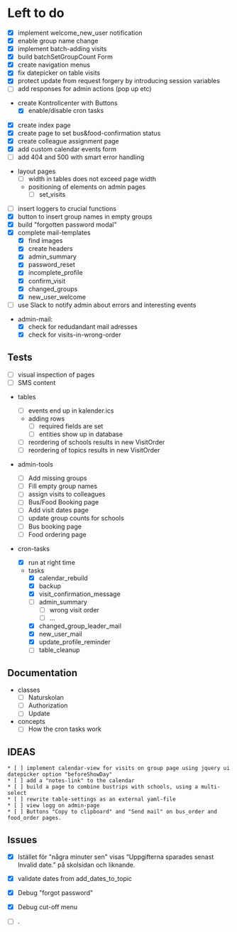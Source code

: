 # Left to do
* [x] implement welcome_new_user notification
* [x] enable group name change
* [x] implement batch-adding visits
* [x] build batchSetGroupCount Form
* [x] create navigation menus
* [x] fix datepicker on table visits
* [x] protect update from request forgery by introducing session variables
* [ ] add responses for admin actions (pop up etc)

* create Kontrollcenter with Buttons
    * [x] enable/disable cron tasks
* [x] create index page
* [x] create page to set bus&food-confirmation status
* [x] create colleague assignment page
* [x] add custom calendar events form
* [ ] add 404 and 500 with smart error handling

* layout pages
	* [ ] width in tables does not exceed page width
	* positioning of elements on admin pages
		* [ ] set_visits
* [ ] insert loggers to crucial functions
* [x] button to insert group names in empty groups
* [x] build "forgotten password modal"
* [x] complete mail-templates
    * [x] find images
    * [x] create headers
	* [x] admin_summary
    * [x] password_reset
    * [x] incomplete_profile
    * [x] confirm_visit
    * [x] changed_groups
    * [x] new_user_welcome
* [ ] use Slack to notify admin about errors and interesting events

* admin-mail:
    * [x] check for redudandant mail adresses
    * [x] check for visits-in-wrong-order

## Tests

* [ ] visual inspection of pages
* [ ] SMS content
* tables
	* [ ] events end up in kalender.ics
	* adding rows
		* [ ] required fields are set
		* [ ] entities show up in database
	* [ ] reordering of schools results in new VisitOrder
	* [ ] reordering of topics results in new VisitOrder
* admin-tools
	
	* [ ] Add missing groups
	* [ ] Fill empty group names
	* [ ] assign visits to colleagues
	* [ ] Bus/Food Booking page
	* [ ] Add visit dates page
	* [ ] update group counts for schools
	* [ ] Bus booking page
	* [ ] Food ordering page
* cron-tasks
	* [x] run at right time
	* tasks
		* [x] calendar_rebuild
		* [x] backup
		* [x] visit_confirmation_message
		* [ ] admin_summary
			* [ ] wrong visit order
			* [ ] ...
		* [x] changed_group_leader_mail
		* [x] new_user_mail
		* [x] update_profile_reminder
		* [ ] table_cleanup

## Documentation
* classes
    * [ ] Naturskolan
    * [ ] Authorization
    * [ ] Update
* concepts
	* [ ] How the cron tasks work
	
## IDEAS
    * [ ] implement calendar-view for visits on group page using jquery ui datepicker option "beforeShowDay"
	* [ ] add a "notes-link" to the calendar
	* [ ] build a page to combine bustrips with schools, using a multi-select
	* [ ] rewrite table-settings as an external yaml-file
	* [ ] view logg on admin-page
	* [ ] Buttons "Copy to clipboard" and "Send mail" on bus_order and food_order pages.
	
## Issues
* [x] Istället för "några minuter sen" visas “Uppgifterna sparades senast Invalid date.” på skolsidan och liknande.
* [x] validate dates from add_dates_to_topic
* [x] Debug "forgot password"
* [x] Debug cut-off menu

* [ ] .
